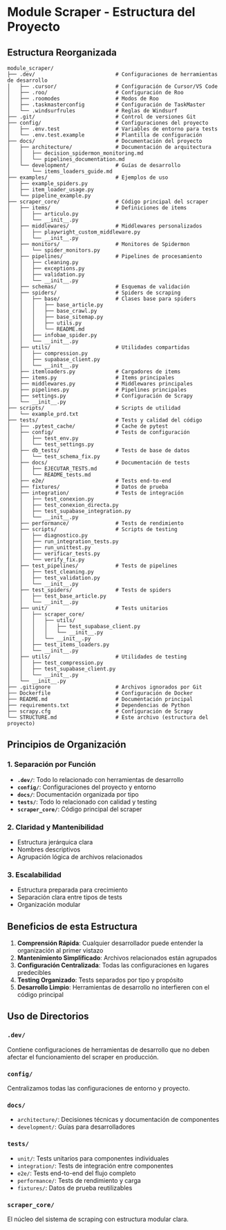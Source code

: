 # Module Scraper - Estructura del Proyecto

## Estructura Reorganizada

```
module_scraper/
├── .dev/                          # Configuraciones de herramientas de desarrollo
│   ├── .cursor/                   # Configuración de Cursor/VS Code
│   ├── .roo/                      # Configuración de Roo
│   ├── .roomodes                  # Modos de Roo
│   ├── .taskmasterconfig          # Configuración de TaskMaster
│   └── .windsurfrules             # Reglas de Windsurf
├── .git/                          # Control de versiones Git
├── config/                        # Configuraciones del proyecto
│   ├── .env.test                  # Variables de entorno para tests
│   └── .env.test.example          # Plantilla de configuración
├── docs/                          # Documentación del proyecto
│   ├── architecture/              # Documentación de arquitectura
│   │   ├── decision_spidermon_monitoring.md
│   │   └── pipelines_documentation.md
│   └── development/               # Guías de desarrollo
│       └── items_loaders_guide.md
├── examples/                      # Ejemplos de uso
│   ├── example_spiders.py
│   ├── item_loader_usage.py
│   └── pipeline_example.py
├── scraper_core/                  # Código principal del scraper
│   ├── items/                     # Definiciones de items
│   │   ├── articulo.py
│   │   └── __init__.py
│   ├── middlewares/               # Middlewares personalizados
│   │   ├── playwright_custom_middleware.py
│   │   └── __init__.py
│   ├── monitors/                  # Monitores de Spidermon
│   │   └── spider_monitors.py
│   ├── pipelines/                 # Pipelines de procesamiento
│   │   ├── cleaning.py
│   │   ├── exceptions.py
│   │   ├── validation.py
│   │   └── __init__.py
│   ├── schemas/                   # Esquemas de validación
│   ├── spiders/                   # Spiders de scraping
│   │   ├── base/                  # Clases base para spiders
│   │   │   ├── base_article.py
│   │   │   ├── base_crawl.py
│   │   │   ├── base_sitemap.py
│   │   │   ├── utils.py
│   │   │   └── README.md
│   │   ├── infobae_spider.py
│   │   └── __init__.py
│   ├── utils/                     # Utilidades compartidas
│   │   ├── compression.py
│   │   ├── supabase_client.py
│   │   └── __init__.py
│   ├── itemloaders.py             # Cargadores de items
│   ├── items.py                   # Items principales
│   ├── middlewares.py             # Middlewares principales
│   ├── pipelines.py               # Pipelines principales
│   ├── settings.py                # Configuración de Scrapy
│   └── __init__.py
├── scripts/                       # Scripts de utilidad
│   └── example_prd.txt
├── tests/                         # Tests y calidad del código
│   ├── .pytest_cache/             # Cache de pytest
│   ├── config/                    # Tests de configuración
│   │   ├── test_env.py
│   │   └── test_settings.py
│   ├── db_tests/                  # Tests de base de datos
│   │   └── test_schema_fix.py
│   ├── docs/                      # Documentación de tests
│   │   ├── EJECUTAR_TESTS.md
│   │   └── README_tests.md
│   ├── e2e/                       # Tests end-to-end
│   ├── fixtures/                  # Datos de prueba
│   ├── integration/               # Tests de integración
│   │   ├── test_conexion.py
│   │   ├── test_conexion_directa.py
│   │   ├── test_supabase_integration.py
│   │   └── __init__.py
│   ├── performance/               # Tests de rendimiento
│   ├── scripts/                   # Scripts de testing
│   │   ├── diagnostico.py
│   │   ├── run_integration_tests.py
│   │   ├── run_unittest.py
│   │   ├── verificar_tests.py
│   │   └── verify_fix.py
│   ├── test_pipelines/            # Tests de pipelines
│   │   ├── test_cleaning.py
│   │   ├── test_validation.py
│   │   └── __init__.py
│   ├── test_spiders/              # Tests de spiders
│   │   ├── test_base_article.py
│   │   └── __init__.py
│   ├── unit/                      # Tests unitarios
│   │   ├── scraper_core/
│   │   │   ├── utils/
│   │   │   │   ├── test_supabase_client.py
│   │   │   │   └── __init__.py
│   │   │   └── __init__.py
│   │   ├── test_items_loaders.py
│   │   └── __init__.py
│   ├── utils/                     # Utilidades de testing
│   │   ├── test_compression.py
│   │   ├── test_supabase_client.py
│   │   └── __init__.py
│   └── __init__.py
├── .gitignore                     # Archivos ignorados por Git
├── Dockerfile                     # Configuración de Docker
├── README.md                      # Documentación principal
├── requirements.txt               # Dependencias de Python
├── scrapy.cfg                     # Configuración de Scrapy
└── STRUCTURE.md                   # Este archivo (estructura del proyecto)
```

## Principios de Organización

### 1. Separación por Función
- **`.dev/`**: Todo lo relacionado con herramientas de desarrollo
- **`config/`**: Configuraciones del proyecto y entorno
- **`docs/`**: Documentación organizada por tipo
- **`tests/`**: Todo lo relacionado con calidad y testing
- **`scraper_core/`**: Código principal del scraper

### 2. Claridad y Mantenibilidad
- Estructura jerárquica clara
- Nombres descriptivos
- Agrupación lógica de archivos relacionados

### 3. Escalabilidad
- Estructura preparada para crecimiento
- Separación clara entre tipos de tests
- Organización modular

## Beneficios de esta Estructura

1. **Comprensión Rápida**: Cualquier desarrollador puede entender la organización al primer vistazo
2. **Mantenimiento Simplificado**: Archivos relacionados están agrupados
3. **Configuración Centralizada**: Todas las configuraciones en lugares predecibles
4. **Testing Organizado**: Tests separados por tipo y propósito
5. **Desarrollo Limpio**: Herramientas de desarrollo no interfieren con el código principal

## Uso de Directorios

### `.dev/`
Contiene configuraciones de herramientas de desarrollo que no deben afectar el funcionamiento del scraper en producción.

### `config/`
Centralizamos todas las configuraciones de entorno y proyecto.

### `docs/`
- `architecture/`: Decisiones técnicas y documentación de componentes
- `development/`: Guías para desarrolladores

### `tests/`
- `unit/`: Tests unitarios para componentes individuales
- `integration/`: Tests de integración entre componentes
- `e2e/`: Tests end-to-end del flujo completo
- `performance/`: Tests de rendimiento y carga
- `fixtures/`: Datos de prueba reutilizables

### `scraper_core/`
El núcleo del sistema de scraping con estructura modular clara.
